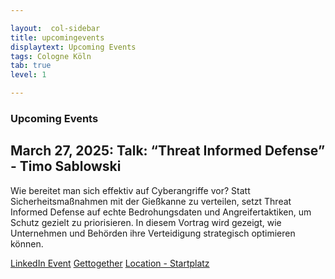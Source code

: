 ```yaml
---

layout:  col-sidebar
title: upcomingevents
displaytext: Upcoming Events
tags: Cologne Köln
tab: true
level: 1

---
```


### Upcoming Events

## March 27, 2025: Talk: “Threat Informed Defense” - Timo Sablowski

Wie bereitet man sich effektiv auf Cyberangriffe vor? Statt Sicherheitsmaßnahmen mit der Gießkanne zu verteilen, setzt Threat Informed Defense auf echte Bedrohungsdaten und Angreifertaktiken, um Schutz gezielt zu priorisieren. In diesem Vortrag wird gezeigt, wie Unternehmen und Behörden ihre Verteidigung strategisch optimieren können.

[LinkedIn Event](https://www.linkedin.com/events/45-k-lnerowaspstammtisch7303691400749961216/comments/)
[Gettogether](https://gettogether.community/events/79412/45-k%C3%B6lner-owasp-stammtisch/)
[Location - Startplatz](https://www.startplatz.de/)